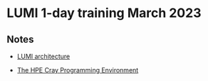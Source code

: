 # LUMI 1-day training March 2023


## Notes

-   [LUMI architecture](01_Architecture.md)

-   [The HPE Cray Programming Environment](02_CPE.md)
  
